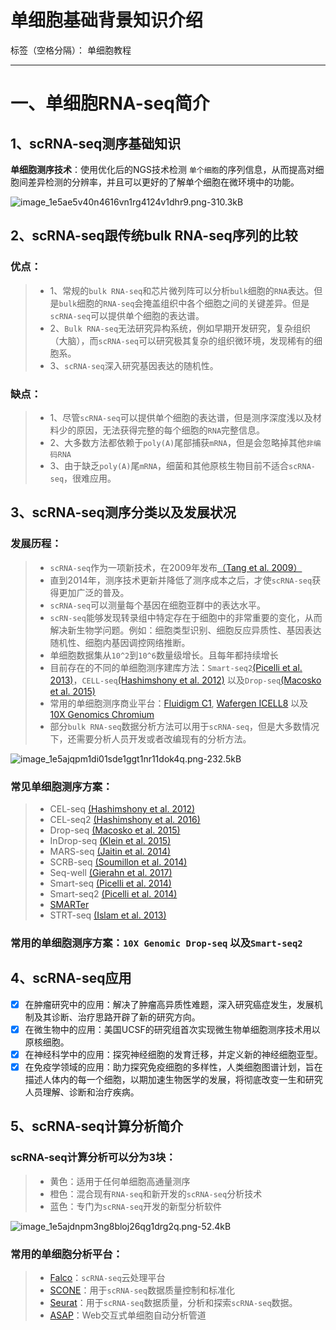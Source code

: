 ﻿# 单细胞基础背景知识介绍

标签（空格分隔）： 单细胞教程

---

# 一、单细胞RNA-seq简介

## 1、scRNA-seq测序基础知识

**单细胞测序技术**：使用优化后的NGS技术检测 `单个细胞`的序列信息，从而提高对细胞间差异检测的分辨率，并且可以更好的了解单个细胞在微环境中的功能。

![image_1e5ae5v40n4616vn1rg4124v1dhr9.png-310.3kB][1]

## 2、scRNA-seq跟传统bulk RNA-seq序列的比较

### **优点：**

> * 1、常规的`bulk RNA-seq`和芯片微列阵可以分析`bulk`细胞的`RNA`表达。但是`bulk`细胞的`RNA-seq`会掩盖组织中各个细胞之间的关键差异。但是`scRNA-seq`可以提供单个细胞的表达谱。
> * 2、`Bulk RNA-seq`无法研究异构系统，例如早期开发研究，复杂组织（大脑），而`scRNA-seq`可以研究极其复杂的组织微环境，发现稀有的细胞系。
> * 3、`scRNA-seq`深入研究基因表达的随机性。

### **缺点：**

> * 1、尽管`scRNA-seq`可以提供单个细胞的表达谱，但是测序深度浅以及材料少的原因，无法获得完整的每个细胞的`RNA`完整信息。
> * 2、大多数方法都依赖于`poly(A)`尾部捕获`mRNA`，但是会忽略掉其他`非编码RNA`
> * 3、由于缺乏`poly(A)`尾`mRNA`，细菌和其他原核生物目前不适合`scRNA-seq`，很难应用。

## 3、scRNA-seq测序分类以及发展状况

### **发展历程：**   

> * `scRNA-seq`作为一项新技术，在2009年发布[（Tang et al. 2009）](https://scrnaseq-course.cog.sanger.ac.uk/website/introduction-to-single-cell-rna-seq.html#ref-Tang2009-bu)
> * 直到2014年，测序技术更新并降低了测序成本之后，才使`scRNA-seq`获得更加广泛的普及。
> * `scRNA-seq`可以测量每个基因在细胞亚群中的表达水平。
> * `scRN-seq`能够发现转录组中特定存在于细胞中的非常重要的变化，从而解决新生物学问题。例如：细胞类型识别、细胞反应异质性、基因表达随机性、细胞内基因调控网络推断。
> * 单细胞数据集从`10^2`到`10^6`数量级增长。且每年都持续增长
> * 目前存在的不同的单细胞测序建库方法：`Smart-seq2`[(Picelli et al. 2013)](https://scrnaseq-course.cog.sanger.ac.uk/website/introduction-to-single-cell-rna-seq.html#ref-Picelli2013-sb)，`CELL-seq`[(Hashimshony et al. 2012)](https://scrnaseq-course.cog.sanger.ac.uk/website/introduction-to-single-cell-rna-seq.html#ref-Hashimshony2012-kd) 以及`Drop-seq`[(Macosko et al. 2015)](https://scrnaseq-course.cog.sanger.ac.uk/website/introduction-to-single-cell-rna-seq.html#ref-Macosko2015-ix)
> * 常用的单细胞测序商业平台：[Fluidigm C1](https://www.fluidigm.com/products/c1-system), [Wafergen ICELL8](https://www.wafergen.com/products/icell8-single-cell-system) 以及 [10X Genomics Chromium](https://www.10xgenomics.com/single-cell/)
> * 部分`bulk RNA-seq`数据分析方法可以用于`scRNA-seq`，但是大多数情况下，还需要分析人员开发或者改编现有的分析方法。

![image_1e5ajqpm1di01sde1ggt1nr11dok4q.png-232.5kB][2]

### **常见单细胞测序方案：**   

> * CEL-seq [(Hashimshony et al. 2012)](https://scrnaseq-course.cog.sanger.ac.uk/website/introduction-to-single-cell-rna-seq.html#ref-Hashimshony2012-kd)
> * CEL-seq2 [(Hashimshony et al. 2016)](https://scrnaseq-course.cog.sanger.ac.uk/website/introduction-to-single-cell-rna-seq.html#ref-Hashimshony2016-lx)
> * Drop-seq [(Macosko et al. 2015)](https://scrnaseq-course.cog.sanger.ac.uk/website/introduction-to-single-cell-rna-seq.html#ref-Macosko2015-ix)
> * InDrop-seq [(Klein et al. 2015)](https://scrnaseq-course.cog.sanger.ac.uk/website/introduction-to-single-cell-rna-seq.html#ref-Klein2015-kz)
> * MARS-seq [(Jaitin et al. 2014)](https://scrnaseq-course.cog.sanger.ac.uk/website/introduction-to-single-cell-rna-seq.html#ref-Jaitin2014-ko)
> * SCRB-seq [(Soumillon et al. 2014)](https://scrnaseq-course.cog.sanger.ac.uk/website/introduction-to-single-cell-rna-seq.html#ref-Soumillon2014-eu)
> * Seq-well [(Gierahn et al. 2017)](https://scrnaseq-course.cog.sanger.ac.uk/website/introduction-to-single-cell-rna-seq.html#ref-Gierahn2017-es)
> * Smart-seq [(Picelli et al. 2014)](https://scrnaseq-course.cog.sanger.ac.uk/website/introduction-to-single-cell-rna-seq.html#ref-Picelli2014-ic)
> * Smart-seq2 [(Picelli et al. 2014)](https://scrnaseq-course.cog.sanger.ac.uk/website/introduction-to-single-cell-rna-seq.html#ref-Picelli2014-ic)
> * [SMARTer](http://www.clontech.com/US/Products/cDNA_Synthesis_and_Library_Construction/Next_Gen_Sequencing_Kits/Total_RNA-Seq/Universal_RNA_Seq_Random_Primed)
> * STRT-seq [(Islam et al. 2013)](https://scrnaseq-course.cog.sanger.ac.uk/website/introduction-to-single-cell-rna-seq.html#ref-Islam2014-cn)

### **常用的单细胞测序方案：`10X Genomic Drop-seq` 以及`Smart-seq2`**

## 4、scRNA-seq应用

 - [x] 在肿瘤研究中的应用：解决了肿瘤高异质性难题，深入研究癌症发生，发展机制及其诊断、治疗思路开辟了新的研究方向。
 - [x] 在微生物中的应用：美国UCSF的研究组首次实现微生物单细胞测序技术用以原核细胞。
 - [x] 在神经科学中的应用：探究神经细胞的发育迁移，并定义新的神经细胞亚型。
 - [x] 在免疫学领域的应用：助力探究免疫细胞的多样性，人类细胞图谱计划，旨在描述人体内的每一个细胞，以期加速生物医学的发展，将彻底改变一生和研究人员理解、诊断和治疗疾病。

## 5、scRNA-seq计算分析简介

### **scRNA-seq计算分析可以分为3块：**

> * 黄色：适用于任何单细胞高通量测序
> * 橙色：混合现有`RNA-seq`和新开发的`scRNA-seq`分析技术
> * 蓝色：专门为`scRNA-seq`开发的新型分析软件

![image_1e5ajdnpm3ng8bloj26qg1drg2q.png-52.4kB][3]

### **常用的单细胞分析平台：**

> * [Falco](https://github.com/VCCRI/Falco/)：`scRNA-seq`云处理平台
> * [SCONE](https://github.com/YosefLab/scone)：用于`scRNA-seq`数据质量控制和标准化
> * [Seurat](http://satijalab.org/seurat/)：用于`scRNA-seq`数据质量，分析和探索`scRNA-seq`数据。
> * [ASAP](https://asap.epfl.ch/)：Web交互式单细胞自动分析管道


  [1]: http://static.zybuluo.com/czc/kmfvu1ypti3anwazi4w95l5w/image_1e5ae5v40n4616vn1rg4124v1dhr9.png
  [2]: http://static.zybuluo.com/czc/ic1kr6rga2aiya2ekw7ubbrn/image_1e5ajqpm1di01sde1ggt1nr11dok4q.png
  [3]: http://static.zybuluo.com/czc/zcsgtz3bzc1ahw0clzj88bwr/image_1e5ajdnpm3ng8bloj26qg1drg2q.png